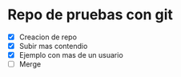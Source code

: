 # Repo de pruebas con git

- [x] Creacion de repo
- [x] Subir mas contendio
- [x] Ejemplo con mas de un usuario
- [ ] Merge
